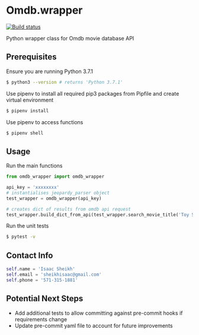 # Omdb.wrapper
[![Build status](https://travis-ci.org/sheikhisaac/Omdb.wrapper.svg?branch=master)](https://travis-ci.org/sheikhisaac)

Python wrapper class for Omdb movie database API

## Prerequisites

Ensure you are running Python 3.7.1

```zsh
$ python3 --version # returns 'Python 3.7.1'
```

Use pipenv to install all required pip3 packages from Pipfile and create virtual environment

```zsh
$ pipenv install
```

Use pipenv to access functions

```zsh
$ pipenv shell
```

## Usage

Run the main functions

```python
from omdb_wrapper import omdb_wrapper

api_key = 'xxxxxxxx'
# instantialises jeopardy_parser object
test_wrapper = omdb_wrapper(api_key)

# creates dict of results from omdb api request
test_wrapper.build_dict_from_api(test_wrapper.search_movie_title('Toy Story'))
```

Run the unit tests

```zsh
$ pytest -v
```

## Contact Info

```python
self.name = 'Isaac Sheikh'
self.email = 'sheikhisaac@gmail.com'
self.phone = '571-315-1881'
```

## Potential Next Steps

- Add additional tests to allow committing against pre-commit hooks if requirements change
- Update pre-commit yaml file to account for future improvements
